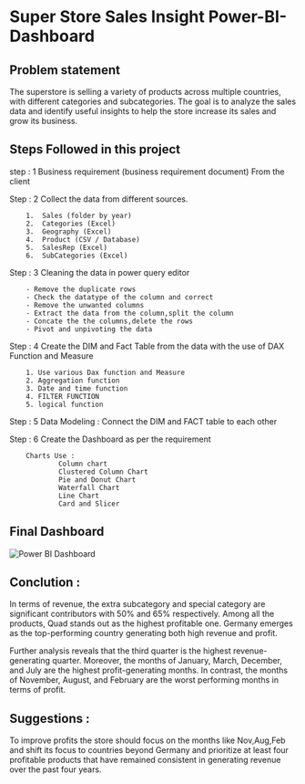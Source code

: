 # Super Store Sales Insight Power-BI-Dashboard

## Problem statement

The superstore is selling a variety of products across multiple countries, with different categories and subcategories.
The goal is to analyze the sales data and identify useful insights to help the store increase its sales and grow its business.

## Steps Followed in this project

step : 1 
		Business requirement (business requirement document) From the client

Step : 2
		Collect the data from different sources.

		1.	Sales (folder by year)
		2.	Categories (Excel)
		3.	Geography (Excel)
		4.	Product (CSV / Database)
		5.	SalesRep (Excel)
		6.	SubCategories (Excel)
Step : 3 
		Cleaning the data in power query editor

		- Remove the duplicate rows
		- Check the datatype of the column and correct
		- Remove the unwanted columns
		- Extract the data from the column,split the column
		- Concate the the columns,delete the rows
        - Pivot and unpivoting the data

Step : 4
		Create the DIM and Fact Table from the data with the use of DAX Function and Measure
		
		1. Use various Dax function and Measure
		2. Aggregation function
		3. Date and time function
		4. FILTER FUNCTION 
		5. logical function

Step : 5
		Data Modeling :
				  Connect the DIM and FACT table to each other 

Step : 6 
		Create the Dashboard as per the requirement

		Charts Use : 
				Column chart
				Clustered Column Chart
				Pie and Donut Chart
				Waterfall Chart
				Line Chart
				Card and Slicer

## Final Dashboard

![Power BI Dashboard](https://user-images.githubusercontent.com/121163709/235293500-564c656d-8594-4328-b31b-e636c0c1c31a.png)


## Conclution : 
		
In terms of revenue, the extra subcategory and special category are significant contributors with 50% and 65% respectively. 
Among all the products, Quad stands out as the highest profitable one. Germany emerges as the top-performing country generating both high revenue and profit.

Further analysis reveals that the third quarter is the highest revenue-generating quarter. Moreover, the months of January, March, December, and July are the highest profit-generating months. In contrast, the months of November, August, and February are the worst performing months in terms of profit.

## Suggestions : 
		
To improve profits the store should focus on the months like Nov,Aug,Feb and shift its focus to countries beyond Germany and prioritize at least four profitable products that have remained consistent in generating revenue over the past four years.


